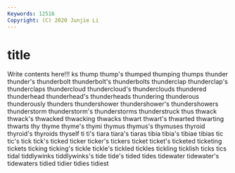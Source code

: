```yaml
---
Keywords: 12516
Copyright: (C) 2020 Junjie Li
---
```


# title

Write contents here!!!
ks 
thump 
thump's 
thumped 
thumping 
thumps 
thunder 
thunder's 
thunderbolt 
thunderbolt's
thunderbolts 
thunderclap 
thunderclap's 
thunderclaps 
thundercloud 
thundercloud's 
thunderclouds 
thundered 
thunderhead 
thunderhead's
thunderheads 
thundering 
thunderous 
thunderously 
thunders 
thundershower 
thundershower's 
thundershowers 
thunderstorm 
thunderstorm's
thunderstorms 
thunderstruck 
thus 
thwack 
thwack's 
thwacked 
thwacking 
thwacks 
thwart 
thwart's
thwarted 
thwarting 
thwarts 
thy 
thyme 
thyme's 
thymi 
thymus 
thymus's 
thymuses
thyroid 
thyroid's 
thyroids 
thyself 
ti 
ti's 
tiara 
tiara's 
tiaras 
tibia
tibia's 
tibiae 
tibias 
tic 
tic's 
tick 
tick's 
ticked 
ticker 
ticker's
tickers 
ticket 
ticket's 
ticketed 
ticketing 
tickets 
ticking 
ticking's 
tickle 
tickle's
tickled 
tickles 
tickling 
ticklish 
ticks 
tics 
tidal 
tiddlywinks 
tiddlywinks's 
tide
tide's 
tided 
tides 
tidewater 
tidewater's 
tidewaters 
tidied 
tidier 
tidies 
tidiest
